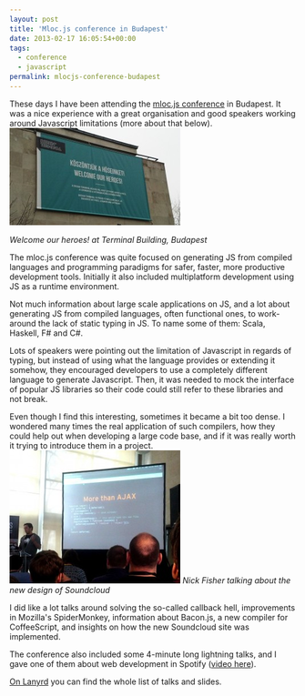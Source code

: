```yaml
---
layout: post
title: 'Mloc.js conference in Budapest'
date: 2013-02-17 16:05:54+00:00
tags:
  - conference
  - javascript
permalink: mlocjs-conference-budapest
---
```


These days I have been attending the [mloc.js conference](http://mloc-js.com/) in Budapest. It was a nice experience with a great organisation and good speakers working around Javascript limitations (more about that below).
![Welcome our heroes! at Terminal Building, Budapest](/assets/images/posts/design-terminal-welcome-heroes-300x171.jpg)

_Welcome our heroes! at Terminal Building, Budapest_
<!-- more -->
The mloc.js conference was quite focused on generating JS from compiled languages and programming paradigms for safer, faster, more productive development tools. Initially it also included multiplatform development using JS as a runtime environment.

Not much information about large scale applications on JS, and a lot about generating JS from compiled languages, often functional ones, to work-around the lack of static typing in JS. To name some of them: Scala, Haskell, F# and C#.

Lots of speakers were pointing out the limitation of Javascript in regards of typing, but instead of using what the language provides or extending it somehow, they encouraged developers to use a completely different language to generate Javascript. Then, it was needed to mock the interface of popular JS libraries so their code could still refer to these libraries and not break.

Even though I find this interesting, sometimes it became a bit too dense. I wondered many times the real application of such compilers, how they could help out when developing a large code base, and if it was really worth it trying to introduce them in a project.
[![Nick Fisher talking about the new design of Soundcloud](/assets/images/posts/nick-fisher-soundcloud-300x234.jpg)](/assets/images/posts/nick-fisher-soundcloud.jpg)
_Nick Fisher talking about the new design of Soundcloud_

I did like a lot talks around solving the so-called callback hell, improvements in Mozilla's SpiderMonkey, information about Bacon.js, a new compiler for CoffeeScript, and insights on how the new Soundcloud site was implemented.

The conference also included some 4-minute long lightning talks, and I gave one of them about web development in Spotify ([video here](http://www.ustream.tv/recorded/29323529)).

[On Lanyrd](http://lanyrd.com/2013/mlocjs/) you can find the whole list of talks and slides.
